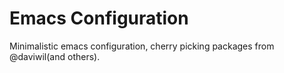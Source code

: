 # Emacs Configuration

Minimalistic emacs configuration, cherry picking packages from @daviwil(and others).
